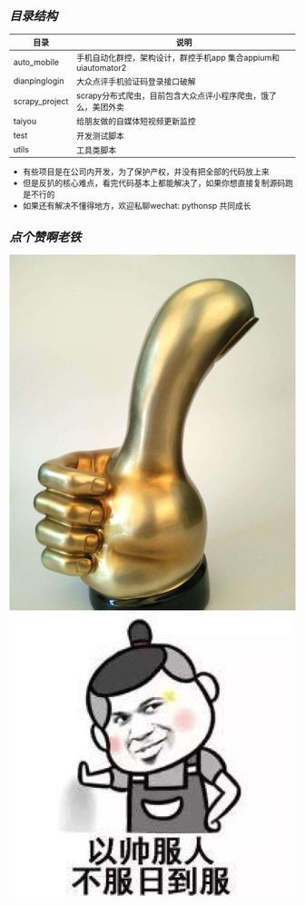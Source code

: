 ***目录结构***
--

|目录           |说明                                                       |
|--------------|-----------------------------------------------------------|
|auto_mobile   |手机自动化群控，架构设计，群控手机app 集合appium和uiautomator2   |
|dianpinglogin |大众点评手机验证码登录接口破解                                  |
|scrapy_project|scrapy分布式爬虫，目前包含大众点评小程序爬虫，饿了么，美团外卖     |
|taiyou　　　　 |给朋友做的自媒体短视频更新监控                                 |
|test　　　　　 |开发测试脚本                                                 |
|utils　　　　　|工具类脚本                                                 |

- 有些项目是在公司内开发，为了保护产权，并没有把全部的代码放上来
- 但是反扒的核心难点，看完代码基本上都能解决了，如果你想直接复制源码跑是不行的
- 如果还有解决不懂得地方，欢迎私聊wechat: pythonsp 共同成长

***点个赞啊老铁***
--
![star](./images/star.jpeg)
![fu](./images/fufufuuf.jpg)
